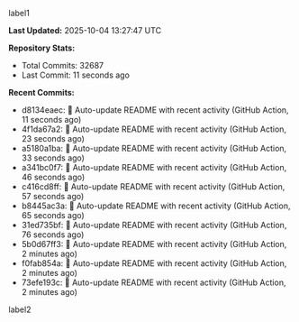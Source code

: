 
label1 
<!-- ACTIVITY_START -->
**Last Updated:** 2025-10-04 13:27:47 UTC

**Repository Stats:**
- Total Commits: 32687
- Last Commit: 11 seconds ago

**Recent Commits:**
- d8134eaec: 🤖 Auto-update README with recent activity (GitHub Action, 11 seconds ago)
- 4f1da67a2: 🤖 Auto-update README with recent activity (GitHub Action, 23 seconds ago)
- a5180a1ba: 🤖 Auto-update README with recent activity (GitHub Action, 33 seconds ago)
- a341bc0f7: 🤖 Auto-update README with recent activity (GitHub Action, 46 seconds ago)
- c416cd8ff: 🤖 Auto-update README with recent activity (GitHub Action, 57 seconds ago)
- b8445ac3a: 🤖 Auto-update README with recent activity (GitHub Action, 65 seconds ago)
- 31ed735bf: 🤖 Auto-update README with recent activity (GitHub Action, 76 seconds ago)
- 5b0d67ff3: 🤖 Auto-update README with recent activity (GitHub Action, 2 minutes ago)
- f0fab854a: 🤖 Auto-update README with recent activity (GitHub Action, 2 minutes ago)
- 73efe193c: 🤖 Auto-update README with recent activity (GitHub Action, 2 minutes ago)
<!-- ACTIVITY_END -->

label2

